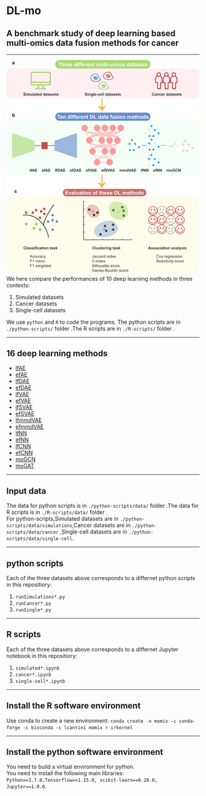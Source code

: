 # DL-mo
## A benchmark study of deep learning based multi-omics data fusion methods for cancer
***
![Multi-Omics](./img/3.png "Multi-Omics")  
We here compare the performances of 10 deep learning methods in three contexts: 
1. Simulated datasets
2. Cancer datasets
3. Single-cell datasets       

We use `python` and `R` to code the programs.  The python scripts are in `./python-scripts/` folder .The R scripts are in `./R-scripts/` folder .
***
## 16 deep learning methods
* [lfAE](./python-scripts/runCancerAE2.py)
* [efAE](./python-scripts/runCancerAE.py) 
* [lfDAE](./python-scripts/runCancerDAE2.py) 
* [efDAE](./python-scripts/runCancerDAE.py) 
* [lfVAE](./python-scripts/runCancerVAE2.py)
* [efVAE](./python-scripts/runCancerVAE.py)
* [lfSVAE](./python-scripts/runCancerSVAE2.py)
* [efSVAE](./python-scripts/runCancerSVAE.py) 
* [lfmmdVAE](./python-scripts/runCancerMMDVAE2.py) 
* [efmmdVAE](./python-scripts/runCancerMMDVAE.py) 
* [lfNN](./python-scripts/runCancerDNN.py) 
* [efNN](./python-scripts/runCancerDNN.py)
* [lfCNN](./python-scripts/runCancerCNN.py) 
* [efCNN](./python-scripts/runCancerCNN.py)
* [moGCN](./python-scripts/MOGONET/main_mogonet_zly.py)
* [moGAT](./python-scripts/MOGONET/main_mogonet_zyh.py)
***
## Input data
The data for python scripts is in `./python-scripts/data/` folder .The data for R scripts is in `./R-scripts/data/` folder .    
For python-scripts,Simulated datasets are in `./python-scripts/data/simulations`,Cancer datasets are in `./python-scripts/data/cancer` ,Single-cell datasets are in `./python-scripts/data/single-cell`.
***
## python scripts
Each of the three datasets above corresponds to a differnet python scripts in this repositiory:
1. `runSimulations*.py`
2. `runCancer*.py`
3. `runSingle*.py`
***
## R scripts
Each of the three datasets above corresponds to a differnet Jupyter notebook in this repositiory:
1. `simulated*.ipynb`
2. `cancer*.ipynb`
3. `single-cell*.ipynb`

***
## Install the R software environment
Use conda to create a new environment: `conda create -n momix -c conda-forge -c bioconda -c lcantini momix r-irkernel`
***
## Install the python software environment
You need to build a virtual environment for python.    
You need to install the following main libraries: `Python==3.7.0,Tensorflow==1.15.0, scikit-learn==0.20.0, Jupyter==1.0.0`.

